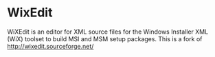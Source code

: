 WixEdit
=======

WiXEdit is an editor for XML source files for the Windows Installer XML (WiX) toolset to build MSI and MSM setup packages. This is a fork of http://wixedit.sourceforge.net/